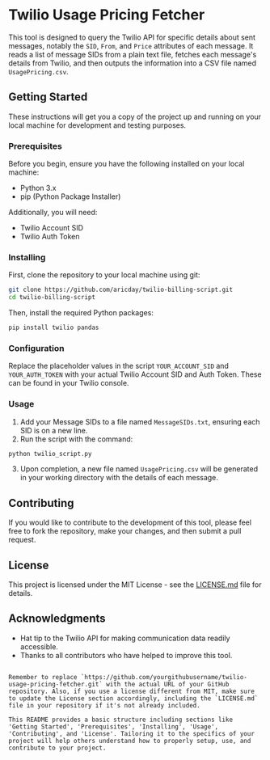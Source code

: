 # Twilio Usage Pricing Fetcher

This tool is designed to query the Twilio API for specific details about sent messages, notably the `SID`, `From`, and `Price` attributes of each message. It reads a list of message SIDs from a plain text file, fetches each message's details from Twilio, and then outputs the information into a CSV file named `UsagePricing.csv`.

## Getting Started

These instructions will get you a copy of the project up and running on your local machine for development and testing purposes. 

### Prerequisites

Before you begin, ensure you have the following installed on your local machine:

- Python 3.x
- pip (Python Package Installer)

Additionally, you will need:

- Twilio Account SID
- Twilio Auth Token

### Installing

First, clone the repository to your local machine using git:

```bash
git clone https://github.com/aricday/twilio-billing-script.git
cd twilio-billing-script
```

Then, install the required Python packages:

```bash
pip install twilio pandas
```

### Configuration

Replace the placeholder values in the script `YOUR_ACCOUNT_SID` and `YOUR_AUTH_TOKEN` with your actual Twilio Account SID and Auth Token. These can be found in your Twilio console.

### Usage

1. Add your Message SIDs to a file named `MessageSIDs.txt`, ensuring each SID is on a new line.
2. Run the script with the command:

```bash
python twilio_script.py
```

3. Upon completion, a new file named `UsagePricing.csv` will be generated in your working directory with the details of each message.

## Contributing

If you would like to contribute to the development of this tool, please feel free to fork the repository, make your changes, and then submit a pull request.

## License

This project is licensed under the MIT License - see the [LICENSE.md](LICENSE.md) file for details.

## Acknowledgments

* Hat tip to the Twilio API for making communication data readily accessible.
* Thanks to all contributors who have helped to improve this tool.
```

Remember to replace `https://github.com/yourgithubusername/twilio-usage-pricing-fetcher.git` with the actual URL of your GitHub repository. Also, if you use a license different from MIT, make sure to update the License section accordingly, including the `LICENSE.md` file in your repository if it's not already included.

This README provides a basic structure including sections like 'Getting Started', 'Prerequisites', 'Installing', 'Usage', 'Contributing', and 'License'. Tailoring it to the specifics of your project will help others understand how to properly setup, use, and contribute to your project.
